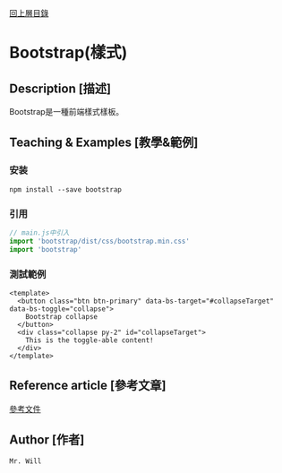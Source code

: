 [回上層目錄](../README.md)

# Bootstrap(樣式)

## **Description [描述]**
Bootstrap是一種前端樣式樣板。

## **Teaching & Examples [教學&範例]**
### 安装
```
npm install --save bootstrap
```

### 引用
```js
// main.js中引入
import 'bootstrap/dist/css/bootstrap.min.css'
import 'bootstrap'
```

### 測試範例
```vue
<template>
  <button class="btn btn-primary" data-bs-target="#collapseTarget" data-bs-toggle="collapse">
    Bootstrap collapse
  </button>
  <div class="collapse py-2" id="collapseTarget">
    This is the toggle-able content!
  </div>
</template>
```

## **Reference article [參考文章]**
[參考文件](https://stackoverflow.com/questions/65547199/using-bootstrap-5-with-vue-3)

## **Author [作者]**
`Mr. Will`
